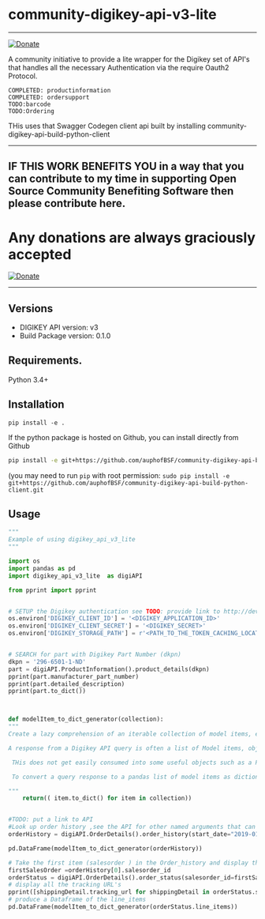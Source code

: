 # community-digikey-api-v3-lite
---------
[![Donate](https://img.shields.io/badge/Donate-PayPal-green.svg)](https://www.paypal.com/cgi-bin/webscr?cmd=_s-xclick&hosted_button_id=ZHPF7ZLDCYEYY&source=url)

A community initiative to provide a lite wrapper for the Digikey set of API's  that handles all the necessary Authentication via the require Oauth2 Protocol.


    COMPLETED: productinformation
    COMPLETED: ordersupport
    TODO:barcode
    TODO:Ordering

THis uses that Swagger Codegen client api built by installing community-digikey-api-build-python-client


------------
## IF THIS WORK BENEFITS YOU in a way that you can contribute to my time in supporting Open Source Community Benefiting Software then please contribute here. 

# Any donations are always graciously accepted

[![Donate](https://img.shields.io/badge/Donate-PayPal-green.svg)](https://www.paypal.com/cgi-bin/webscr?cmd=_s-xclick&hosted_button_id=ZHPF7ZLDCYEYY&source=url)

---------------------


## Versions
- DIGIKEY API version: v3
- Build Package version: 0.1.0

## Requirements.

Python 3.4+

## Installation

`pip install -e .`

If the python package is hosted on Github, you can install directly from Github

```sh
pip install -e git+https://github.com/auphofBSF/community-digikey-api-build-python-client.git
```
(you may need to run `pip` with root permission: `sudo pip install -e git+https://github.com/auphofBSF/community-digikey-api-build-python-client.git`


## Usage

```python
"""
Example of using digikey_api_v3_lite
"""

import os
import pandas as pd
import digikey_api_v3_lite  as digiAPI

from pprint import pprint


# SETUP the Digikey authentication see TODO: provide link to http://developer.digkey.com........
os.environ['DIGIKEY_CLIENT_ID'] = '<DIGIKEY_APPLICATION_ID>'
os.environ['DIGIKEY_CLIENT_SECRET'] = '<DIGIKEY_SECRET>'
os.environ['DIGIKEY_STORAGE_PATH'] = r'<PATH_TO_THE_TOKEN_CACHING_LOCATION>'


# SEARCH for part with Digikey Part Number (dkpn)
dkpn = '296-6501-1-ND'
part = digiAPI.ProductInformation().product_details(dkpn)
pprint(part.manufacturer_part_number)
pprint(part.detailed_description)
pprint(part.to_dict())



def modelItem_to_dict_generator(collection):
"""
Create a lazy comprehension of an iterable collection of model items, effectively returning a generator.

A response from a Digikey API query is often a list of Model items, objects of the particular class representing a model item.

 THis does not get easily consumed into some useful objects such as a Pandas DataFrame that would typically take a dictionary object.

 To convert a query response to a pandas list of model items as dictionary in an efficient manner I would suggest to use a lazy list comprehension, effectively returning a generator on the API response, that Pandas Dataframe can consume.

"""
    return(( item.to_dict() for item in collection))


#TODO: put a link to API
#Look up order history ,see the API for other named arguments that can be passed to the order_history or other queries
orderHistory = digiAPI.OrderDetails().order_history(start_date="2019-01-01", end_date="2020-01-01")

pd.DataFrame(modelItem_to_dict_generator(orderHistory))

# Take the first item (salesorder ) in the Order_history and display the order lines
firstSalesOrder =orderHistory[0].salesorder_id
orderStatus = digiAPI.OrderDetails().order_status(salesorder_id=firstSalesOrder)
# display all the tracking URL's
pprint([shippingDetail.tracking_url for shippingDetail in orderStatus.shipping_details])
# produce a Dataframe of the line_items
pd.DataFrame(modelItem_to_dict_generator(orderStatus.line_items))

```

